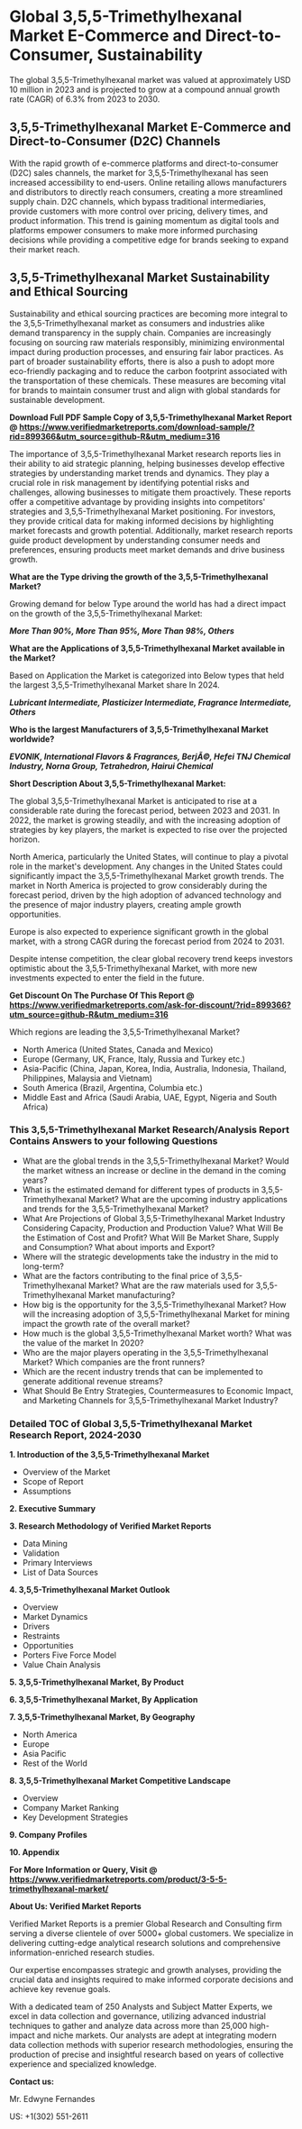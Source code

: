 <h1>Global 3,5,5-Trimethylhexanal Market E-Commerce and Direct-to-Consumer, Sustainability</h1><p class=""><p>The global 3,5,5-Trimethylhexanal market was valued at approximately USD 10 million in 2023 and is projected to grow at a compound annual growth rate (CAGR) of 6.3% from 2023 to 2030.</p><h2>3,5,5-Trimethylhexanal Market E-Commerce and Direct-to-Consumer (D2C) Channels</h2><p>With the rapid growth of e-commerce platforms and direct-to-consumer (D2C) sales channels, the market for 3,5,5-Trimethylhexanal has seen increased accessibility to end-users. Online retailing allows manufacturers and distributors to directly reach consumers, creating a more streamlined supply chain. D2C channels, which bypass traditional intermediaries, provide customers with more control over pricing, delivery times, and product information. This trend is gaining momentum as digital tools and platforms empower consumers to make more informed purchasing decisions while providing a competitive edge for brands seeking to expand their market reach.</p><h2>3,5,5-Trimethylhexanal Market Sustainability and Ethical Sourcing</h2><p>Sustainability and ethical sourcing practices are becoming more integral to the 3,5,5-Trimethylhexanal market as consumers and industries alike demand transparency in the supply chain. Companies are increasingly focusing on sourcing raw materials responsibly, minimizing environmental impact during production processes, and ensuring fair labor practices. As part of broader sustainability efforts, there is also a push to adopt more eco-friendly packaging and to reduce the carbon footprint associated with the transportation of these chemicals. These measures are becoming vital for brands to maintain consumer trust and align with global standards for sustainable development.</p></p><p class=""><strong>Download Full PDF Sample Copy of 3,5,5-Trimethylhexanal Market Report @ <a href="https://www.verifiedmarketreports.com/download-sample/?rid=899366&utm_source=github-R&utm_medium=316" target="_blank">https://www.verifiedmarketreports.com/download-sample/?rid=899366&utm_source=github-R&utm_medium=316</a></strong></p><p>The importance of&nbsp;3,5,5-Trimethylhexanal Market research reports lies in their ability to aid strategic planning, helping businesses develop effective strategies by understanding market trends and dynamics. They play a crucial role in risk management by identifying potential risks and challenges, allowing businesses to mitigate them proactively. These reports offer a competitive advantage by providing insights into competitors' strategies and 3,5,5-Trimethylhexanal Market positioning. For investors, they provide critical data for making informed decisions by highlighting market forecasts and growth potential. Additionally, market research reports guide product development by understanding consumer needs and preferences, ensuring products meet market demands and drive business growth.</p><p><strong>What are the&nbsp;Type driving the growth of the 3,5,5-Trimethylhexanal Market?</strong></p><p id="" class="">Growing demand for below Type around the world has had a direct impact on the growth of the 3,5,5-Trimethylhexanal Market:</p><p class=""><em><strong>More Than 90%, More Than 95%, More Than 98%, Others</strong></em></p><p class=""><strong>What are the&nbsp;Applications&nbsp;of 3,5,5-Trimethylhexanal Market available in the Market?</strong></p><p id="" class="">Based on Application the Market is categorized into Below types that held the largest 3,5,5-Trimethylhexanal Market share In 2024.</p><p class=""><em><strong>Lubricant Intermediate, Plasticizer Intermediate, Fragrance Intermediate, Others</strong></em></p><p class=""><strong>Who is the largest Manufacturers of 3,5,5-Trimethylhexanal Market worldwide?</strong></p><p><em><strong>EVONIK, International Flavors & Fragrances, BerjÃ©, Hefei TNJ Chemical Industry, Norna Group, Tetrahedron, Hairui Chemical</strong></em></p><p id="" class=""><strong>Short Description About 3,5,5-Trimethylhexanal Market:</strong></p><p>The global 3,5,5-Trimethylhexanal Market is anticipated to rise at a considerable rate during the forecast period, between 2023 and 2031. In 2022, the market is growing steadily, and with the increasing adoption of strategies by key players, the market is expected to rise over the projected horizon.</p><p>North America, particularly the United States, will continue to play a pivotal role in the market's development. Any changes in the United States could significantly impact the 3,5,5-Trimethylhexanal Market growth trends. The market in North America is projected to grow considerably during the forecast period, driven by the high adoption of advanced technology and the presence of major industry players, creating ample growth opportunities.</p><p>Europe is also expected to experience significant growth in the global market, with a strong CAGR during the forecast period from 2024 to 2031.</p><p>Despite intense competition, the clear global recovery trend keeps investors optimistic about the 3,5,5-Trimethylhexanal Market, with more new investments expected to enter the field in the future.</p><p id="" class=""><strong>Get Discount On The Purchase Of This Report @ <a href="https://www.verifiedmarketreports.com/ask-for-discount/?rid=899366?utm_source=github-R&utm_medium=316" target="_blank">https://www.verifiedmarketreports.com/ask-for-discount/?rid=899366?utm_source=github-R&utm_medium=316</a></strong></p><p class="">Which regions are leading the 3,5,5-Trimethylhexanal Market?</p><ul><li>North America (United States, Canada and Mexico)</li><li>Europe (Germany, UK, France, Italy, Russia and Turkey etc.)</li><li>Asia-Pacific (China, Japan, Korea, India, Australia, Indonesia, Thailand, Philippines, Malaysia and Vietnam)</li><li>South America (Brazil, Argentina, Columbia etc.)</li><li>Middle East and Africa (Saudi Arabia, UAE, Egypt, Nigeria and South Africa)</li></ul><h3 id="" class="">This 3,5,5-Trimethylhexanal Market Research/Analysis Report Contains Answers to your following Questions</h3><ul><li>What are the global trends in the 3,5,5-Trimethylhexanal Market? Would the market witness an increase or decline in the demand in the coming years?</li><li>What is the estimated demand for different types of products in 3,5,5-Trimethylhexanal Market? What are the upcoming industry applications and trends for the 3,5,5-Trimethylhexanal Market?</li><li>What Are Projections of Global 3,5,5-Trimethylhexanal Market Industry Considering Capacity, Production and Production Value? What Will Be the Estimation of Cost and Profit? What Will Be Market Share, Supply and Consumption? What about imports and Export?</li><li>Where will the strategic developments take the industry in the mid to long-term?</li><li>What are the factors contributing to the final price of 3,5,5-Trimethylhexanal Market? What are the raw materials used for 3,5,5-Trimethylhexanal Market manufacturing?</li><li>How big is the opportunity for the 3,5,5-Trimethylhexanal Market? How will the increasing adoption of 3,5,5-Trimethylhexanal Market for mining impact the growth rate of the overall market?</li><li>How much is the global 3,5,5-Trimethylhexanal Market worth? What was the value of the market In 2020?</li><li>Who are the major players operating in the 3,5,5-Trimethylhexanal Market? Which companies are the front runners?</li><li>Which are the recent industry trends that can be implemented to generate additional revenue streams?</li><li>What Should Be Entry Strategies, Countermeasures to Economic Impact, and Marketing Channels for 3,5,5-Trimethylhexanal Market Industry?</li></ul><h3 id="" class="">Detailed TOC of Global 3,5,5-Trimethylhexanal Market Research Report, 2024-2030</h3><p id="" class=""><strong>1. Introduction of the 3,5,5-Trimethylhexanal Market</strong></p><ul><li>Overview of the Market</li><li>Scope of Report</li><li>Assumptions</li></ul><p id="" class=""><strong>2. Executive Summary</strong></p><p id="" class=""><strong>3. Research Methodology of Verified Market Reports</strong></p><ul><li>Data Mining</li><li>Validation</li><li>Primary Interviews</li><li>List of Data Sources</li></ul><p id="" class=""><strong>4. 3,5,5-Trimethylhexanal Market Outlook</strong></p><ul><li>Overview</li><li>Market Dynamics</li><li>Drivers</li><li>Restraints</li><li>Opportunities</li><li>Porters Five Force Model</li><li>Value Chain Analysis</li></ul><p id="" class=""><strong>5. 3,5,5-Trimethylhexanal Market, By Product</strong></p><p id="" class=""><strong>6. 3,5,5-Trimethylhexanal Market, By Application</strong></p><p id="" class=""><strong>7. 3,5,5-Trimethylhexanal Market, By Geography</strong></p><ul><li>North America</li><li>Europe</li><li>Asia Pacific</li><li>Rest of the World</li></ul><p id="" class=""><strong>8. 3,5,5-Trimethylhexanal Market Competitive Landscape</strong></p><ul><li>Overview</li><li>Company Market Ranking</li><li>Key Development Strategies</li></ul><p id="" class=""><strong>9. Company Profiles</strong></p><p id="" class=""><strong>10. Appendix</strong></p><p id="" class=""><strong>For More Information or Query, Visit @ <a href="https://www.verifiedmarketreports.com/product/3-5-5-trimethylhexanal-market/" target="_blank">https://www.verifiedmarketreports.com/product/3-5-5-trimethylhexanal-market/</a></strong></p><p id="" class=""><strong>About Us: Verified Market Reports</strong></p><p id="" class="">Verified Market Reports is a premier Global Research and Consulting firm serving a diverse clientele of over 5000+ global customers. We specialize in delivering cutting-edge analytical research solutions and comprehensive information-enriched research studies.</p><p id="" class="">Our expertise encompasses strategic and growth analyses, providing the crucial data and insights required to make informed corporate decisions and achieve key revenue goals.</p><p id="" class="">With a dedicated team of 250 Analysts and Subject Matter Experts, we excel in data collection and governance, utilizing advanced industrial techniques to gather and analyze data across more than 25,000 high-impact and niche markets. Our analysts are adept at integrating modern data collection methods with superior research methodologies, ensuring the production of precise and insightful research based on years of collective experience and specialized knowledge.</p><p id="" class=""><strong>Contact us:</strong></p><p id="" class="">Mr. Edwyne Fernandes</p><p id="" class="">US: +1(302) 551-2611</p>